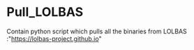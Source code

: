 # Pull_LOLBAS
Contain python script which pulls all the binaries from LOLBAS :"https://lolbas-project.github.io"
